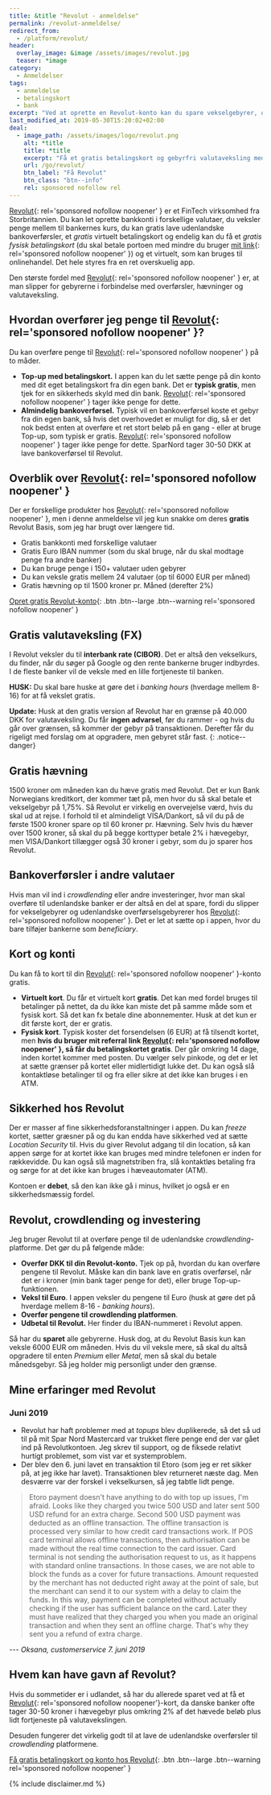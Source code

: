 ```yaml
---
title: &title "Revolut - anmeldelse"
permalink: /revolut-anmeldelse/
redirect_from:
  - /platform/revolut/
header:
  overlay_image: &image /assets/images/revolut.jpg
  teaser: *image
category:
  - Anmeldelser
tags:
  - anmeldelse
  - betalingskort
  - bank
excerpt: "Ved at oprette en Revolut-konto kan du spare vekselgebyrer, overførsler tild udlandet, og hævninger. Og det er helt gratis at oprette en konto."
last_modified_at: 2019-05-30T15:20:02+02:00
deal:
  - image_path: /assets/images/logo/revolut.png
    alt: *title
    title: *title
    excerpt: "Få et gratis betalingskort og gebyrfri valutaveksling med Revolut."
    url: /go/revolut/
    btn_label: "Få Revolut"
    btn_class: "btn--info"
    rel: sponsored nofollow rel
---
```


[Revolut](/go/revolut/){: rel='sponsored nofollow noopener' } er et FinTech virksomhed fra Storbritannien. Du kan let oprette bankkonti i forskellige valutaer, du veksler penge mellem til bankernes kurs, du kan gratis lave udenlandske bankoverførsler, et _gratis_ virtuelt betalingskort og endelig kan du få et _gratis fysisk betalingskort_ (du skal betale portoen med mindre du bruger [mit link](/go/revolut/){: rel='sponsored nofollow noopener' }) og et virtuelt, som kan bruges til onlinehandel. Det hele styres fra en ret overskuelig app.

Den største fordel med [Revolut](/go/revolut/){: rel='sponsored nofollow noopener' } er, at man slipper for gebyrerne i forbindelse med overførsler, hævninger og valutaveksling.

## Hvordan overfører jeg penge til [Revolut](/go/revolut/){: rel='sponsored nofollow noopener' }?

Du kan overføre penge til [Revolut](/go/revolut/){: rel='sponsored nofollow noopener' } på to måder.

- **Top-up med betalingskort.** I appen kan du let sætte penge på din konto med dit eget betalingskort fra din egen bank. Det er **typisk gratis**, men tjek for en sikkerheds skyld med din bank. [Revolut](/go/revolut/){: rel='sponsored nofollow noopener' } tager ikke penge for dette.
- **Almindelig bankoverførsel.** Typisk vil en bankoverførsel koste et gebyr fra din egen bank, så hvis det overhovedet er muligt for dig, så er det nok bedst enten at overføre et ret stort beløb på en gang - eller at bruge Top-up, som typisk er gratis. [Revolut](/go/revolut/){: rel='sponsored nofollow noopener' } tager ikke penge for dette. SparNord tager 30-50 DKK at lave bankoverførsel til Revolut.

## Overblik over [Revolut](/go/revolut/){: rel='sponsored nofollow noopener' }

Der er forskellige produkter hos [Revolut](/go/revolut/){: rel='sponsored nofollow noopener' }, men i denne anmeldelse vil jeg kun snakke om deres **gratis** Revolut Basis, som jeg har brugt over længere tid.

- Gratis bankkonti med forskellige valutaer
- Gratis Euro IBAN nummer (som du skal bruge, når du skal modtage penge fra andre banker)
- Du kan bruge penge i 150+ valutaer uden gebyrer
- Du kan veksle gratis mellem 24 valutaer (op til 6000 EUR per måned)
- Gratis hævning op til 1500 kroner pr. Måned (derefter 2%)

[Opret gratis Revolut-konto](/go/revolut/){: .btn .btn--large .btn--warning rel='sponsored nofollow noopener' }

## Gratis valutaveksling (FX)

I Revolut veksler du til **interbank rate (CIBOR)**. Det er altså den vekselkurs, du finder, når du søger på Google og den rente bankerne bruger indbyrdes. I de fleste banker vil de veksle med en lille fortjeneste til banken.

**HUSK:** Du skal bare huske at gøre det i _banking hours_ (hverdage mellem 8-16) for at få vekslet gratis.

**Update:** Husk at den gratis version af Revolut har en grænse på 40.000 DKK for valutaveksling. Du får **ingen advarsel**, før du rammer - og hvis du går over grænsen, så kommer der gebyr på transaktionen. Derefter får du rigeligt med forslag om at opgradere, men gebyret står fast.
{: .notice--danger}

## Gratis hævning

1500 kroner om måneden kan du hæve gratis med Revolut. Det er kun Bank Norwegians kreditkort, der kommer tæt på, men hvor du så skal betale et vekselgebyr på 1,75%. Så Revolut er virkelig en overvejelse værd, hvis du skal ud at rejse. I forhold til et almindeligt VISA/Dankort, så vil du på de første 1500 kroner spare op til 60 kroner pr. Hævning. Selv hvis du hæver over 1500 kroner, så skal du på begge korttyper betale 2% i hævegebyr, men VISA/Dankort tillægger også 30 kroner i gebyr, som du jo sparer hos Revolut.

## Bankoverførsler i andre valutaer

Hvis man vil ind i _crowdlending_ eller andre investeringer, hvor man skal overføre til udenlandske banker er der altså en del at spare, fordi du slipper for vekselgebyrer og udenlandske overførselsgebyrerer hos [Revolut](/go/revolut/){: rel='sponsored nofollow noopener' }. Det er let at sætte op i appen, hvor du bare tilføjer bankerne som _beneficiary_.

## Kort og konti

Du kan få to kort til din [Revolut](/go/revolut/){: rel='sponsored nofollow noopener' }-konto gratis.

- **Virtuelt kort**. Du får et virtuelt kort **gratis**. Det kan med fordel bruges til betalinger på nettet, da du ikke kan miste det på samme måde som et fysisk kort. Så det kan fx betale dine abonnementer. Husk at det kun er dit første kort, der er gratis.
- **Fysisk kort**. Typisk koster det forsendelsen (6 EUR) at få tilsendt kortet, men **hvis du bruger mit referral link [Revolut](/go/revolut/){: rel='sponsored nofollow noopener' }, så får du betalingskortet gratis**. Der går omkring 14 dage, inden kortet kommer med posten. Du vælger selv pinkode, og det er let at sætte grænser på kortet eller midlertidigt lukke det. Du kan også slå kontaktløse betalinger til og fra eller sikre at det ikke kan bruges i en ATM.

## Sikkerhed hos Revolut

Der er masser af fine sikkerhedsforanstaltninger i appen. Du kan _freeze_ kortet, sætter græsner på og du kan endda have sikkerhed ved at sætte _Location Security_ til. Hvis du giver Revolut adgang til din location, så kan appen sørge for at kortet ikke kan bruges med mindre telefonen er inden for rækkevidde. Du kan også slå magnetstriben fra, slå kontaktløs betaling fra og sørge for at det ikke kan bruges i hæveautomater (ATM).

Kontoen er **debet**, så den kan ikke gå i minus, hvilket jo også er en sikkerhedsmæssig fordel.

## Revolut, crowdlending og investering

Jeg bruger Revolut til at overføre penge til de udenlandske _crowdlending_-platforme. Det gør du på følgende måde:

- **Overfør DKK til din Revolut-konto.** Tjek op på, hvordan du kan overføre pengene til Revolut. Måske kan din bank lave en gratis overførsel, når det er i kroner (min bank tager penge for det), eller bruge Top-up-funktionen.
- **Veksl til Euro**. I appen veksler du pengene til Euro (husk at gøre det på hverdage mellem 8-16 - _banking hours_).
- **Overfør pengene til crowdlending platformen**. 
- **Udbetal til Revolut.** Her finder du IBAN-nummeret i Revolut appen.

Så har du **sparet** alle gebyrerne. Husk dog, at du Revolut Basis kun kan veksle 6000 EUR om måneden. Hvis du vil veksle mere, så skal du altså opgradere til enten _Premium_ eller _Metal_, men så skal du betale månedsgebyr. Så jeg holder mig personligt under den grænse.

## Mine erfaringer med Revolut

### Juni 2019

- Revolut har haft problemer med at _topups_ blev duplikerede, så det så ud til på mit Spar Nord Mastercard var trukket flere penge end der var gået ind på Revolutkontoen. Jeg skrev til support, og de fiksede relativt hurtigt problemet, som vist var et systemproblem.
- Der blev den 6. juni lavet en transaktion til Etoro (som jeg er ret sikker på, at jeg ikke har lavet). Transaktionen blev returneret næste dag. Men desværre var der forskel i vekselkursen, så jeg tabtle lidt penge.

> Etoro payment doesn't have anything to do with top up issues, I'm afraid. Looks like they charged you twice 500 USD and later sent 500 USD refund for an extra charge. Second 500 USD payment was deducted as an offline transaction. The offline transaction is processed very similar to how credit card transactions work. If POS card terminal allows offline transactions, then authorisation can be made without the real time connection to the card issuer. Card terminal is not sending the authorisation request to us, as it happens with standard online transactions. In those cases, we are not able to block the funds as a cover for future transactions. Amount requested by the merchant has not deducted right away at the point of sale, but the merchant can send it to our system with a delay to claim the funds. In this way, payment can be completed without actually checking if the user has sufficient balance on the card. Later they must have realized that they charged you when you made an original transaction and when they sent an offline charge. That's why they sent you a refund of extra charge.

--- <cite>Oksana, customerservice 7. juni 2019</cite>

## Hvem kan have gavn af Revolut?

Hvis du sommetider er i udlandet, så har du allerede sparet ved at få et [Revolut](/go/revolut/){: rel='sponsored nofollow noopener'}-kort, da danske banker ofte tager 30-50 kroner i hævegebyr plus omkring 2% af det hævede beløb plus lidt fortjeneste på valutavekslingen. 

Desuden fungerer det virkelig godt til at lave de udenlandske overførsler til _crowdlending_ platformene.

[Få gratis betalingskort og konto hos Revolut](/go/revolut/){: .btn .btn--large .btn--warning rel='sponsored nofollow noopener' }

{% include disclaimer.md %}
